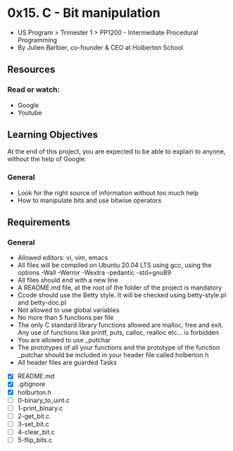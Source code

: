# 0x15. C - Bit manipulation
-  US Program > Trimester 1 > PP1200 - Intermediate Procedural Programming
-  By Julien Barbier, co-founder & CEO at Holberton School

## Resources
### Read or watch:

- Google
- Youtube
## Learning Objectives
At the end of this project, you are expected to be able to explain to anyone, without the help of Google:

### General
- Look for the right source of information without too much help
- How to manipulate bits and use bitwise operators
## Requirements
### General
- Allowed editors: vi, vim, emacs
- All files will be compiled on Ubuntu 20.04 LTS using gcc, using the options -Wall -Werror -Wextra -pedantic -std=gnu89
- All files should end with a new line
- A README.md file, at the root of the folder of the project is mandatory
- Ccode should use the Betty style. It will be checked using betty-style.pl and betty-doc.pl
- Not allowed to use global variables
- No more than 5 functions per file
- The only C standard library functions allowed are malloc, free and exit. Any use of functions like printf, puts, calloc, realloc etc… is forbidden
- You are allowed to use _putchar
- The prototypes of all your functions and the prototype of the function _putchar should be included in your header file called holberton.h
- All header files are guarded
Tasks
- [x] README.md
- [x] .gitignore
- [x] holburton.h 
- [ ] 0-binary_to\_uint.c
- [ ] 1-print\_binary.c
- [ ] 2-get\_bit.c
- [ ] 3-set\_bit.c
- [ ] 4-clear\_bit.c
- [ ] 5-flip\_bits.c
